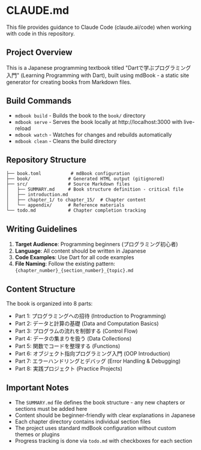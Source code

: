 # CLAUDE.md

This file provides guidance to Claude Code (claude.ai/code) when working with code in this repository.

## Project Overview

This is a Japanese programming textbook titled "Dartで学ぶプログラミング入門" (Learning Programming with Dart), built using mdBook - a static site generator for creating books from Markdown files.

## Build Commands

- `mdbook build` - Builds the book to the `book/` directory
- `mdbook serve` - Serves the book locally at http://localhost:3000 with live-reload
- `mdbook watch` - Watches for changes and rebuilds automatically
- `mdbook clean` - Cleans the build directory

## Repository Structure

```
├── book.toml           # mdBook configuration
├── book/              # Generated HTML output (gitignored)
├── src/               # Source Markdown files
│   ├── SUMMARY.md     # Book structure definition - critical file
│   ├── introduction.md
│   ├── chapter_1/ to chapter_15/  # Chapter content
│   └── appendix/      # Reference materials
└── todo.md            # Chapter completion tracking
```

## Writing Guidelines

1. **Target Audience**: Programming beginners (プログラミング初心者)
2. **Language**: All content should be written in Japanese
3. **Code Examples**: Use Dart for all code examples
4. **File Naming**: Follow the existing pattern: `{chapter_number}_{section_number}_{topic}.md`

## Content Structure

The book is organized into 8 parts:
- Part 1: プログラミングへの招待 (Introduction to Programming)
- Part 2: データと計算の基礎 (Data and Computation Basics)
- Part 3: プログラムの流れを制御する (Control Flow)
- Part 4: データの集まりを扱う (Data Collections)
- Part 5: 関数でコードを整理する (Functions)
- Part 6: オブジェクト指向プログラミング入門 (OOP Introduction)
- Part 7: エラーハンドリングとデバッグ (Error Handling & Debugging)
- Part 8: 実践プロジェクト (Practice Projects)

## Important Notes

- The `SUMMARY.md` file defines the book structure - any new chapters or sections must be added here
- Content should be beginner-friendly with clear explanations in Japanese
- Each chapter directory contains individual section files
- The project uses standard mdBook configuration without custom themes or plugins
- Progress tracking is done via `todo.md` with checkboxes for each section